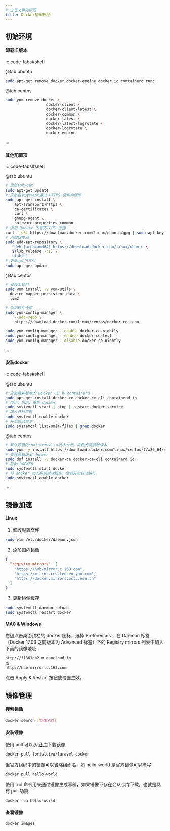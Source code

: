 ```yaml
---
# 这是文章的标题
title: Docker基础教程
---
```


## 初始环境
#### 卸载旧版本
::: code-tabs#shell

@tab ubuntu
```bash
sudo apt-get remove docker docker-engine docker.io containerd runc
```

@tab centos
```bash
sudo yum remove docker \
                  docker-client \
                  docker-client-latest \
                  docker-common \
                  docker-latest \
                  docker-latest-logrotate \
                  docker-logrotate \
                  docker-engine
```
:::

#### 其他配置项
::: code-tabs#shell

@tab ubuntu
```bash
# 更新apt-get
sudo apt-get update
# 安装包以允许apt通过 HTTPS 使用存储库
sudo apt-get install \
    apt-transport-https \
    ca-certificates \
    curl \
    gnupg-agent \
    software-properties-common
# 添加 Docker 的官方 GPG 密钥
curl -fsSL https://download.docker.com/linux/ubuntu/gpg | sudo apt-key add -
# 添加软件源
sudo add-apt-repository \
   "deb [arch=amd64] https://download.docker.com/linux/ubuntu \
   $(lsb_release -cs) \
   stable"
# 更新apt包索引
sudo apt-get update
```

@tab centos
```bash
# 安装工具包
sudo yum install -y yum-utils \
  device-mapper-persistent-data \
  lvm2

# 添加软件仓库
sudo yum-config-manager \
    --add-repo \
    https://download.docker.com/linux/centos/docker-ce.repo

sudo yum-config-manager --enable docker-ce-nightly
sudo yum-config-manager --enable docker-ce-test
sudo yum-config-manager --disable docker-ce-nightly
```
:::


#### 安装docker
::: code-tabs#shell

@tab ubuntu
```bash
# 安装最新版本的 Docker CE 和 containerd
sudo apt-get install docker-ce docker-ce-cli containerd.io
# 停止、启动、重启 docker
sudo systemctl start | stop | restart docker.service
# 加入开机自启
sudo systemctl enable docker
# 开机启动检测
sudo systemctl list-unit-files | grep docker
```

@tab centos

```bash
# 默认源里的containerd.io版本太低，需要安装最新版本
sudo yum -y install https://download.docker.com/linux/centos/7/x86_64/stable/Packages/containerd.io-1.2.6-3.3.el7.x86_64.rpm
# 安装最新版本 docker
sudo dnf install -y docker-ce docker-ce-cli containerd.io
# 启动 DOCKER
sudo systemctl start docker
# 将 docker 加入系统启动服务，使其开机自动运行
sudo systemctl enable docker
```
:::

## 镜像加速

#### Linux
1. 修改配置文件
```bash
sudo vim /etc/docker/daemon.json
```
2. 添加国内镜像
```json
{
  "registry-mirrors": [
    "https://hub-mirror.c.163.com",
    "https://mirror.ccs.tencentyun.com",
    "https://docker.mirrors.ustc.edu.cn"
  ]
}
```
3. 更新镜像缓存
```bash
sudo systemctl daemon-reload
sudo systemctl restart docker
```

#### MAC & Windows
右键点击桌面顶栏的 docker 图标，选择 Preferences ，在 Daemon 标签（Docker 17.03 之前版本为 Advanced 标签）下的 Registry mirrors 列表中加入下面的镜像地址:
```text
http://f1361db2.m.daocloud.io
或
http://hub-mirror.c.163.com
```
点击 Apply & Restart 按钮使设置生效。


## 镜像管理

#### 搜索镜像
```bash
docker search [镜像名称]
```
#### 安装镜像
使用 pull 可以从 [仓库](https://hub.docker.com/search?q=&type=image)下载镜像
```bash
docker pull lorisleiva/laravel-docker
```
但官方组织中的镜像可以省略组织名，如 hello-world 是官方镜像可以简写
```bash
docker pull hello-world
```
使用 run 命令用来通过镜像生成容器，如果镜像不存在会从仓库下载，也就是具有 pull 功能
```bash
docker run hello-world
```

#### 查看镜像
```bash
docker images
```
